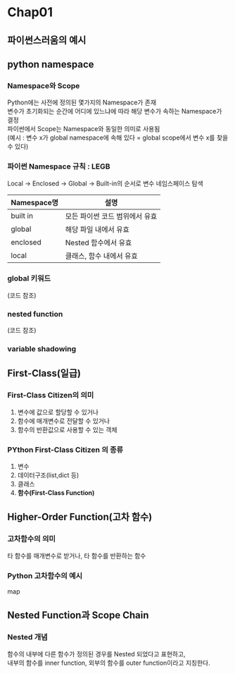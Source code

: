 # Chap01
## 파이썬스러움의 예시

## python namespace 
### Namespace와 Scope
Python에는 사전에 정의된 몇가지의 Namespace가 존재  
변수가 초기화되는 순간에 어디에 있느냐에 따라 해당 변수가 속하는 Namespace가 결정  
파이썬에서 Scope는 Namespace와 동일한 의미로 사용됨  
(예시 : 변수 x가 global namespace에 속해 있다 = global scope에서 변수 x를 찾을 수 있다)

### 파이썬 Namespace 규칙 : LEGB
Local -> Enclosed -> Global -> Built-in의 순서로 변수 네임스페이스 탐색  

|Namespace명|설명|
|--|--|
|built in|모든 파이썬 코드 범위에서 유효|
|global|해당 파일 내에서 유효|
|enclosed|Nested 함수에서 유효|
|local|클래스, 함수 내에서 유효|

### global 키워드
(코드 참조)

### nested function
(코드 참조)

### variable shadowing

## First-Class(일급)
### First-Class Citizen의 의미
1. 변수에 값으로 할당할 수 있거나
2. 함수에 매개변수로 전달할 수 있거나
3. 함수의 반환값으로 사용할 수 있는 객체

### PYthon First-Class Citizen 의 종류
1. 변수
2. 데이터구조(list,dict 등)
3. 클래스
4. **함수(First-Class Function)**

## Higher-Order Function(고차 함수)
### 고차함수의 의미
타 함수를 매개변수로 받거나, 타 함수를 반환하는 함수
### Python 고차함수의 예시
map

## Nested Function과 Scope Chain
### Nested 개념
함수의 내부에 다른 함수가 정의된 경우를 Nested 되었다고 표현하고,  
내부의 함수를 inner function, 외부의 함수를 outer function이라고 지칭한다.